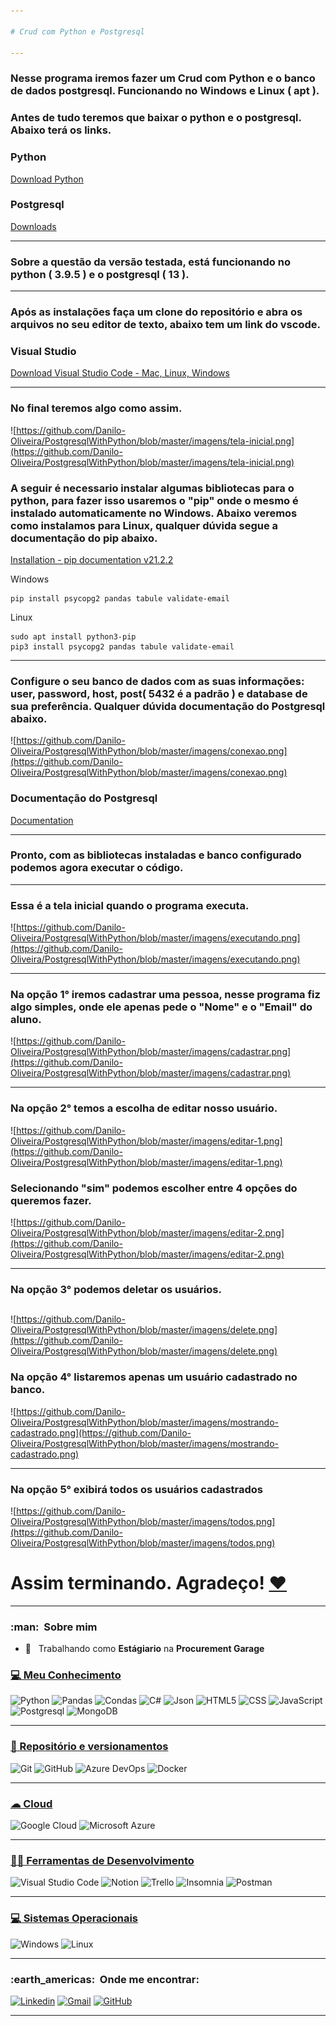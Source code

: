 ```yaml
---

# Crud com Python e Postgresql

---
```


### Nesse programa iremos fazer um Crud com Python e o banco de dados postgresql. Funcionando no Windows e Linux ( apt ).

### Antes de tudo teremos que baixar o python e o postgresql. Abaixo terá os links.

### Python

[Download Python](https://www.python.org/downloads/)

### Postgresql

[Downloads](https://www.postgresql.org/download/)

---

### Sobre a questão da versão testada, está funcionando no python ( 3.9.5 ) e o postgresql ( 13 ).

---

### Após as instalações faça um clone do repositório e abra os arquivos no seu editor de texto, abaixo tem um link  do vscode.

### Visual Studio

[Download Visual Studio Code - Mac, Linux, Windows](https://code.visualstudio.com/download)

---

### No final teremos algo como assim.

![https://github.com/Danilo-Oliveira/PostgresqlWithPython/blob/master/imagens/tela-inicial.png](https://github.com/Danilo-Oliveira/PostgresqlWithPython/blob/master/imagens/tela-inicial.png)

### A seguir é necessario instalar algumas bibliotecas para o python, para fazer isso usaremos o "pip" onde o mesmo é instalado automaticamente no Windows. Abaixo veremos como instalamos para Linux, qualquer dúvida segue a documentação do pip abaixo.

[Installation - pip documentation v21.2.2](https://pip.pypa.io/en/stable/installation/)

Windows

```
pip install psycopg2 pandas tabule validate-email

```

Linux

```
sudo apt install python3-pip
pip3 install psycopg2 pandas tabule validate-email

```

---

### Configure o seu banco de dados com as suas informações: user, password, host, post( 5432 é a padrão ) e database de sua preferência. Qualquer dúvida documentação do Postgresql abaixo.

![https://github.com/Danilo-Oliveira/PostgresqlWithPython/blob/master/imagens/conexao.png](https://github.com/Danilo-Oliveira/PostgresqlWithPython/blob/master/imagens/conexao.png)

### Documentação do Postgresql

[Documentation](https://www.postgresql.org/docs/)

---

### Pronto, com as bibliotecas instaladas e banco configurado podemos agora executar o código.

---

### Essa é a tela inicial quando o programa executa.

![https://github.com/Danilo-Oliveira/PostgresqlWithPython/blob/master/imagens/executando.png](https://github.com/Danilo-Oliveira/PostgresqlWithPython/blob/master/imagens/executando.png)

---

### Na opção 1° iremos cadastrar uma pessoa, nesse programa fiz algo simples, onde ele apenas pede o "Nome" e o "Email" do aluno.

![https://github.com/Danilo-Oliveira/PostgresqlWithPython/blob/master/imagens/cadastrar.png](https://github.com/Danilo-Oliveira/PostgresqlWithPython/blob/master/imagens/cadastrar.png)

---

### Na opção 2° temos a escolha de editar nosso usuário.

![https://github.com/Danilo-Oliveira/PostgresqlWithPython/blob/master/imagens/editar-1.png](https://github.com/Danilo-Oliveira/PostgresqlWithPython/blob/master/imagens/editar-1.png)

### Selecionando "sim" podemos escolher entre 4 opções do queremos fazer.

![https://github.com/Danilo-Oliveira/PostgresqlWithPython/blob/master/imagens/editar-2.png](https://github.com/Danilo-Oliveira/PostgresqlWithPython/blob/master/imagens/editar-2.png)

---

### Na opção 3° podemos deletar os usuários.

## 

![https://github.com/Danilo-Oliveira/PostgresqlWithPython/blob/master/imagens/delete.png](https://github.com/Danilo-Oliveira/PostgresqlWithPython/blob/master/imagens/delete.png)

### Na opção 4° listaremos apenas um usuário cadastrado no banco.

![https://github.com/Danilo-Oliveira/PostgresqlWithPython/blob/master/imagens/mostrando-cadastrado.png](https://github.com/Danilo-Oliveira/PostgresqlWithPython/blob/master/imagens/mostrando-cadastrado.png)

---

### Na opção 5° exibirá todos os usuários cadastrados

![https://github.com/Danilo-Oliveira/PostgresqlWithPython/blob/master/imagens/todos.png](https://github.com/Danilo-Oliveira/PostgresqlWithPython/blob/master/imagens/todos.png)


# Assim terminando. Agradeço! [❤](#-funding-)
---

<h3> :man: &nbsp;Sobre mim </h3>

- 💼 &nbsp; Trabalhando como **Estágiario** na **Procurement Garage**

### [💻 Meu Conhecimento](#-workspace-spec-)

  ![Python](https://img.shields.io/badge/Python-3776AB?style=for-the-badge&logo=python&logoColor=white)
  ![Pandas](https://img.shields.io/badge/Pandas-2C2D72?style=for-the-badge&logo=pandas&logoColor=white)
  ![Condas](https://img.shields.io/badge/conda-342B029.svg?&style=for-the-badge&logo=anaconda&logoColor=white)
  ![C#](https://img.shields.io/badge/C%23-239120?style=for-the-badge&logo=c-sharp&logoColor=white)
  ![Json](https://img.shields.io/badge/json-5E5C5C?style=for-the-badge&logo=json&logoColor=white)
  ![HTML5](https://img.shields.io/badge/HTML5-E34F26?style=for-the-badge&logo=html5&logoColor=white)
  ![CSS](https://img.shields.io/badge/CSS-239120?&style=for-the-badge&logo=css3&logoColor=white)
  ![JavaScript](https://img.shields.io/badge/JavaScript-F7DF1E?style=for-the-badge&logo=javascript&logoColor=black)
  ![Postgresql](https://img.shields.io/badge/PostgreSQL-316192?style=for-the-badge&logo=postgresql&logoColor=white)
  ![MongoDB](	https://img.shields.io/badge/MongoDB-4EA94B?style=for-the-badge&logo=mongodb&logoColor=white)

---

### [🚀 Repositório e versionamentos](#-frameworks-)

  ![Git](https://img.shields.io/badge/Git-F05032?style=for-the-badge&logo=git&logoColor=white)
  ![GitHub](https://img.shields.io/badge/GitHub-100000?style=for-the-badge&logo=github&logoColor=white)
  ![Azure DevOps](https://img.shields.io/badge/Azure_DevOps-0078D7?style=for-the-badge&logo=azure-devops&logoColor=white)
  ![Docker](https://img.shields.io/badge/Docker-2CA5E0?style=for-the-badge&logo=docker&logoColor=white)

---

### [☁ Cloud](#-cloud-)

  ![Google Cloud](https://img.shields.io/badge/Google_Cloud-4285F4?style=for-the-badge&logo=google-cloud&logoColor=white)
  ![Microsoft Azure](https://img.shields.io/badge/microsoft%20azure-0089D6?style=for-the-badge&logo=microsoft-azure&logoColor=white)

---

### [👩‍💻 Ferramentas de Desenvolvimento](#-ide-)

  ![Visual Studio Code](https://img.shields.io/badge/Visual_Studio_Code-0078D4?style=for-the-badge&logo=visual%20studio%20code&logoColor=white)
  ![Notion](https://img.shields.io/badge/Notion-000000?style=for-the-badge&logo=notion&logoColor=white)
  ![Trello](https://img.shields.io/badge/Trello-0052CC?style=for-the-badge&logo=trello&logoColor=white)
  ![Insomnia](https://img.shields.io/badge/Insomnia-5849be?style=for-the-badge&logo=Insomnia&logoColor=white)
  ![Postman](https://img.shields.io/badge/Postman-FF6C37?style=for-the-badge&logo=Postman&logoColor=white)

---

### [💻 Sistemas Operacionais](#-os-)
  ![Windows](https://img.shields.io/badge/Windows-0078D6?style=for-the-badge&logo=windows&logoColor=white)
  ![Linux](https://img.shields.io/badge/Linux-FCC624?style=for-the-badge&logo=linux&logoColor=black)

---

<h3> :earth_americas: &nbsp;Onde me encontrar: </h3> 

[![Linkedin](https://img.shields.io/badge/LinkedIn-0077B5?style=for-the-badge&logo=linkedin&logoColor=white)](https://www.linkedin.com/in/danilo-oliveira-rodrigues-dos-santos/)
[![Gmail](https://img.shields.io/badge/Gmail-D14836?style=for-the-badge&logo=gmail&logoColor=white)](danilo.o.r.santos@gmail.com)
[![GitHub](https://img.shields.io/badge/GitHub-100000?style=for-the-badge&logo=github&logoColor=white)](https://github.com/Danilo-Oliveira/)



---
